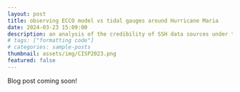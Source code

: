 ```yaml
---
layout: post
title: observing ECCO model vs tidal gauges around Hurricane Maria
date: 2024-03-23 15:09:00
description: an analysis of the credibility of SSH data sources under the impact of extreme weather events, with a focus on Hurricane Maria 
# tags: ["formatting code"]
# categories: sample-posts
thumbnail: assets/img/CISP2023.png
featured: false
---
```

Blog post coming soon!